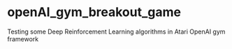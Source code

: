 # openAI_gym_breakout_game
Testing some Deep Reinforcement Learning algorithms in Atari OpenAI gym framework
